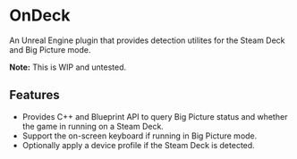 # OnDeck
An Unreal Engine plugin that provides detection utilites for the Steam Deck and Big Picture mode.

**Note:** This is WIP and untested.

## Features
* Provides C++ and Blueprint API to query Big Picture status and whether the game in running on a Steam Deck.
* Support the on-screen keyboard if running in Big Picture mode.
* Optionally apply a device profile if the Steam Deck is detected.
